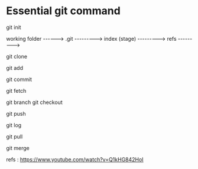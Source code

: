 # Essential git command

git init

working folder ------> .git ---------> index (stage)
                            ---------> refs
                            --------->                             


git clone


git add 

git commit

git fetch

git branch
git checkout


git push

git log

git pull


git merge


refs : https://www.youtube.com/watch?v=Q1kHG842HoI

